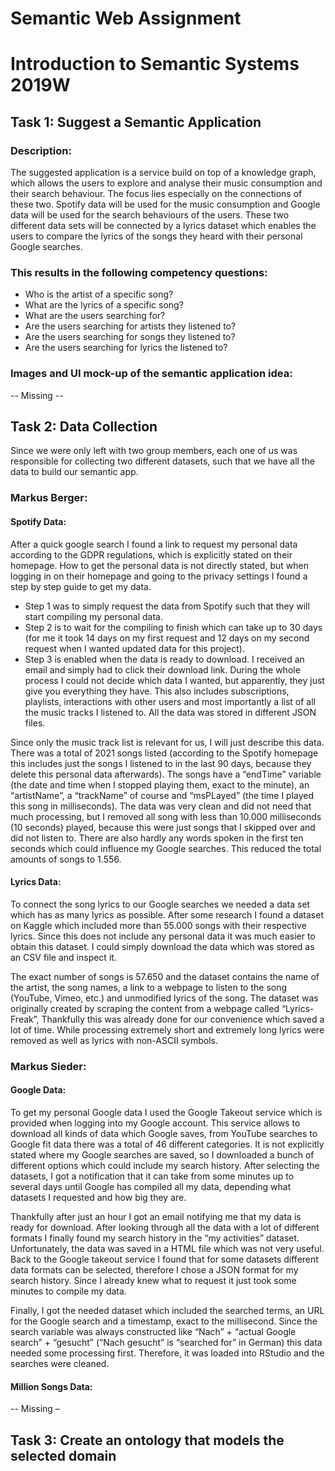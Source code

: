 # Semantic Web Assignment
# Introduction to Semantic Systems 2019W

## Task 1: Suggest a Semantic Application
### Description:
The suggested application is a service build on top of a knowledge graph, which allows the users to explore and analyse their music consumption and their search behaviour. The focus lies especially on the connections of these two. Spotify data will be used for the music consumption and Google data will be used for the search behaviours of the users. These two different data sets will be connected by a lyrics dataset which enables the users to compare the lyrics of the songs they heard with their personal Google searches.

### This results in the following competency questions:
- Who is the artist of a specific song?
- What are the lyrics of a specific song?
- What are the users searching for?
- Are the users searching for artists they listened to?
- Are the users searching for songs they listened to?
- Are the users searching for lyrics the listened to?

### Images and UI mock-up of the semantic application idea:
-- Missing --
 
## Task 2: Data Collection
Since we were only left with two group members, each one of us was responsible for collecting two different datasets, such that we have all the data to build our semantic app.
### Markus Berger:
#### Spotify Data:
After a quick google search I found a link to request my personal data according to the GDPR regulations, which is explicitly stated on their homepage. How to get the personal data is not directly stated, but when logging in on their homepage and going to the privacy settings I found a step by step guide to get my data.
- Step 1 was to simply request the data from Spotify such that they will start compiling my personal data.
- Step 2 is to wait for the compiling to finish which can take up to 30 days (for me it took 14 days on my first request and 12 days on my second request when I wanted updated data for this project).
- Step 3 is enabled when the data is ready to download. I received an email and simply had to click their download link.
During the whole process I could not decide which data I wanted, but apparently, they just give you everything they have. This also includes subscriptions, playlists, interactions with other users and most importantly a list of all the music tracks I listened to. All the data was stored in different JSON files.

Since only the music track list is relevant for us, I will just describe this data. There was a total of 2021 songs listed (according to the Spotify homepage this includes just the songs I listened to in the last 90 days, because they delete this personal data afterwards). The songs have a “endTime” variable (the date and time when I stopped playing them, exact to the minute), an “artistName”, a “trackName” of course and “msPLayed” (the time I played this song in milliseconds).
The data was very clean and did not need that much processing, but I removed all song with less than 10.000 milliseconds (10 seconds) played, because this were just songs that I skipped over and did not listen to. There are also hardly any words spoken in the first ten seconds which could influence my Google searches. This reduced the total amounts of songs to 1.556.

#### Lyrics Data:
To connect the song lyrics to our Google searches we needed a data set which has as many lyrics as possible. After some research I found a dataset on Kaggle which included more than 55.000 songs with their respective lyrics. Since this does not include any personal data it was much easier to obtain this dataset. I could simply download the data which was stored as an CSV file and inspect it.

The exact number of songs is 57.650 and the dataset contains the name of the artist, the song names, a link to a webpage to listen to the song (YouTube, Vimeo, etc.) and unmodified lyrics of the song. The dataset was originally created by scraping the content from a webpage called “Lyrics-Freak”, Thankfully this was already done for our convenience which saved a lot of time.
While processing extremely short and extremely long lyrics were removed as well as lyrics with non-ASCII symbols.

### Markus Sieder:
#### Google Data:
To get my personal Google data I used the Google Takeout service which is provided when logging into my Google account. This service allows to download all kinds of data which Google saves, from YouTube searches to Google fit data there was a total of 46 different categories. It is not explicitly stated where my Google searches are saved, so I downloaded a bunch of different options which could include my search history. After selecting the datasets, I got a notification that it can take from some minutes up to several days until Google has compiled all my data, depending what datasets I requested and how big they are.

Thankfully after just an hour I got an email notifying me that my data is ready for download. After looking through all the data with a lot of different formats I finally found my search history in the “my activities” dataset. Unfortunately, the data was saved in a HTML file which was not very useful. Back to the Google takeout service I found that for some datasets different data formats can be selected, therefore I chose a JSON format for my search history. Since I already knew what to request it just took some minutes to compile my data.

Finally, I got the needed dataset which included the searched terms, an URL for the Google search and a timestamp, exact to the millisecond. Since the search variable was always constructed like “Nach” + “actual Google search” + “gesucht” (“Nach gesucht” is “searched for” in German) this data needed some processing first. Therefore, it was loaded into RStudio and the searches were cleaned.

#### Million Songs Data:
-- Missing –

## Task 3: Create an ontology that models the selected domain

